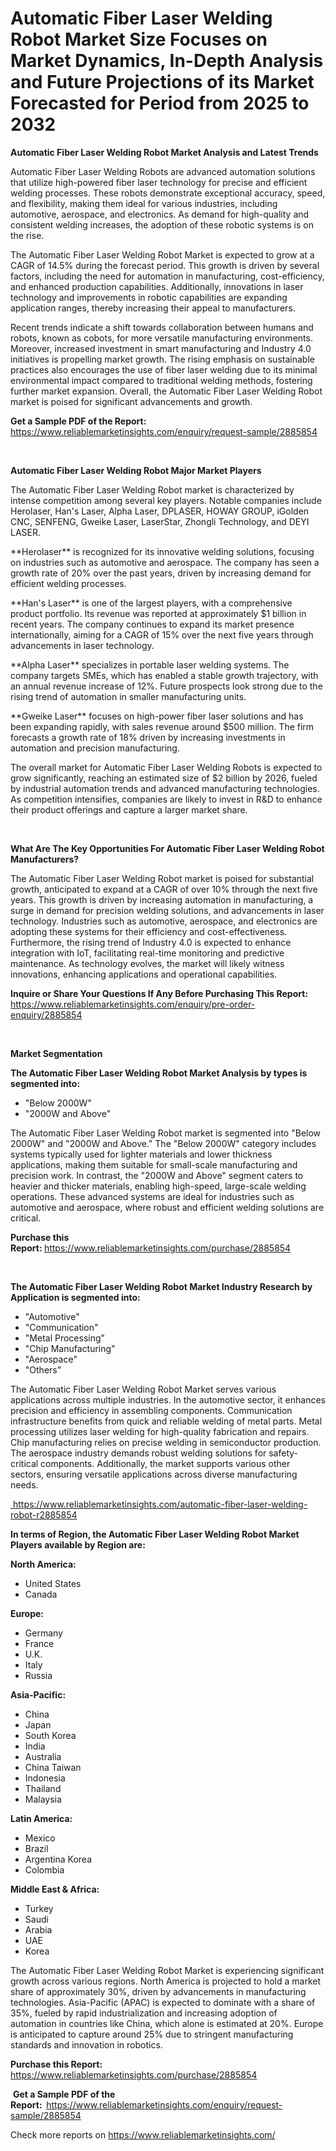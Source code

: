 <p><h1>Automatic Fiber Laser Welding Robot Market Size Focuses on Market Dynamics, In-Depth Analysis and Future Projections of its Market Forecasted for Period from 2025 to 2032</h1></p><p><strong>Automatic Fiber Laser Welding Robot Market Analysis and Latest Trends</strong></p>
<p><p>Automatic Fiber Laser Welding Robots are advanced automation solutions that utilize high-powered fiber laser technology for precise and efficient welding processes. These robots demonstrate exceptional accuracy, speed, and flexibility, making them ideal for various industries, including automotive, aerospace, and electronics. As demand for high-quality and consistent welding increases, the adoption of these robotic systems is on the rise.</p><p>The Automatic Fiber Laser Welding Robot Market is expected to grow at a CAGR of 14.5% during the forecast period. This growth is driven by several factors, including the need for automation in manufacturing, cost-efficiency, and enhanced production capabilities. Additionally, innovations in laser technology and improvements in robotic capabilities are expanding application ranges, thereby increasing their appeal to manufacturers.</p><p>Recent trends indicate a shift towards collaboration between humans and robots, known as cobots, for more versatile manufacturing environments. Moreover, increased investment in smart manufacturing and Industry 4.0 initiatives is propelling market growth. The rising emphasis on sustainable practices also encourages the use of fiber laser welding due to its minimal environmental impact compared to traditional welding methods, fostering further market expansion. Overall, the Automatic Fiber Laser Welding Robot market is poised for significant advancements and growth.</p></p>
<p><strong>Get a Sample PDF of the Report:&nbsp;</strong> <a href="https://www.reliablemarketinsights.com/enquiry/request-sample/2885854?utm_campaign=2475&utm_medium=2&utm_source=Github&utm_content=ia&utm_term=13032025&utm_id=automatic-fiber-laser-welding-robot">https://www.reliablemarketinsights.com/enquiry/request-sample/2885854</a></p>
<p>&nbsp;</p>
<p><strong>Automatic Fiber Laser Welding Robot Major Market Players</strong></p>
<p><p>The Automatic Fiber Laser Welding Robot market is characterized by intense competition among several key players. Notable companies include Herolaser, Han's Laser, Alpha Laser, DPLASER, HOWAY GROUP, iGolden CNC, SENFENG, Gweike Laser, LaserStar, Zhongli Technology, and DEYI LASER. </p><p>**Herolaser** is recognized for its innovative welding solutions, focusing on industries such as automotive and aerospace. The company has seen a growth rate of 20% over the past years, driven by increasing demand for efficient welding processes. </p><p>**Han's Laser** is one of the largest players, with a comprehensive product portfolio. Its revenue was reported at approximately $1 billion in recent years. The company continues to expand its market presence internationally, aiming for a CAGR of 15% over the next five years through advancements in laser technology.</p><p>**Alpha Laser** specializes in portable laser welding systems. The company targets SMEs, which has enabled a stable growth trajectory, with an annual revenue increase of 12%. Future prospects look strong due to the rising trend of automation in smaller manufacturing units.</p><p>**Gweike Laser** focuses on high-power fiber laser solutions and has been expanding rapidly, with sales revenue around $500 million. The firm forecasts a growth rate of 18% driven by increasing investments in automation and precision manufacturing.</p><p>The overall market for Automatic Fiber Laser Welding Robots is expected to grow significantly, reaching an estimated size of $2 billion by 2026, fueled by industrial automation trends and advanced manufacturing technologies. As competition intensifies, companies are likely to invest in R&D to enhance their product offerings and capture a larger market share.</p></p>
<p>&nbsp;</p>
<p><strong>What Are The Key Opportunities For Automatic Fiber Laser Welding Robot Manufacturers?</strong></p>
<p><p>The Automatic Fiber Laser Welding Robot market is poised for substantial growth, anticipated to expand at a CAGR of over 10% through the next five years. This growth is driven by increasing automation in manufacturing, a surge in demand for precision welding solutions, and advancements in laser technology. Industries such as automotive, aerospace, and electronics are adopting these systems for their efficiency and cost-effectiveness. Furthermore, the rising trend of Industry 4.0 is expected to enhance integration with IoT, facilitating real-time monitoring and predictive maintenance. As technology evolves, the market will likely witness innovations, enhancing applications and operational capabilities.</p></p>
<p><strong>Inquire or Share Your Questions If Any Before Purchasing This Report:</strong> <a href="https://www.reliablemarketinsights.com/enquiry/pre-order-enquiry/2885854?utm_campaign=2475&utm_medium=2&utm_source=Github&utm_content=ia&utm_term=13032025&utm_id=automatic-fiber-laser-welding-robot">https://www.reliablemarketinsights.com/enquiry/pre-order-enquiry/2885854</a></p>
<p>&nbsp;</p>
<p><strong>Market Segmentation</strong></p>
<p><strong>The Automatic Fiber Laser Welding Robot Market Analysis by types is segmented into:</strong></p>
<p><ul><li>"Below 2000W"</li><li>"2000W and Above"</li></ul></p>
<p><p>The Automatic Fiber Laser Welding Robot market is segmented into "Below 2000W" and "2000W and Above." The "Below 2000W" category includes systems typically used for lighter materials and lower thickness applications, making them suitable for small-scale manufacturing and precision work. In contrast, the "2000W and Above" segment caters to heavier and thicker materials, enabling high-speed, large-scale welding operations. These advanced systems are ideal for industries such as automotive and aerospace, where robust and efficient welding solutions are critical.</p></p>
<p><strong>Purchase this Report:&nbsp;</strong><a href="https://www.reliablemarketinsights.com/purchase/2885854?utm_campaign=2475&utm_medium=2&utm_source=Github&utm_content=ia&utm_term=13032025&utm_id=automatic-fiber-laser-welding-robot">https://www.reliablemarketinsights.com/purchase/2885854</a></p>
<p>&nbsp;</p>
<p><strong>The Automatic Fiber Laser Welding Robot Market Industry Research by Application is segmented into:</strong></p>
<p><ul><li>"Automotive"</li><li>"Communication"</li><li>"Metal Processing"</li><li>"Chip Manufacturing"</li><li>"Aerospace"</li><li>"Others"</li></ul></p>
<p><p>The Automatic Fiber Laser Welding Robot Market serves various applications across multiple industries. In the automotive sector, it enhances precision and efficiency in assembling components. Communication infrastructure benefits from quick and reliable welding of metal parts. Metal processing utilizes laser welding for high-quality fabrication and repairs. Chip manufacturing relies on precise welding in semiconductor production. The aerospace industry demands robust welding solutions for safety-critical components. Additionally, the market supports various other sectors, ensuring versatile applications across diverse manufacturing needs.</p></p>
<p><a href="https://www.reliablemarketinsights.com/automatic-fiber-laser-welding-robot-r2885854?utm_campaign=2475&utm_medium=2&utm_source=Github&utm_content=ia&utm_term=13032025&utm_id=automatic-fiber-laser-welding-robot">&nbsp;https://www.reliablemarketinsights.com/automatic-fiber-laser-welding-robot-r2885854</a></p>
<p><strong>In terms of Region, the Automatic Fiber Laser Welding Robot Market Players available by Region are:</strong></p>
<p>
    <p> <strong> North America: </strong>
        <ul>
            <li>United States</li>
            <li>Canada</li>
        </ul>
        </p> 
    <p> <strong> Europe: </strong>
        <ul>
            <li>Germany</li>
            <li>France</li>
            <li>U.K.</li>
            <li>Italy</li>
            <li>Russia</li>
        </ul>
        </p> 
    <p> <strong> Asia-Pacific: </strong>
        <ul>
            <li>China</li>
            <li>Japan</li>
            <li>South Korea</li>
            <li>India</li>
            <li>Australia</li>
            <li>China Taiwan</li>
            <li>Indonesia</li>
            <li>Thailand</li>
            <li>Malaysia</li>
        </ul>
        </p> 
    <p> <strong> Latin America: </strong>
        <ul>
            <li>Mexico</li>
            <li>Brazil</li>
            <li>Argentina Korea</li>
            <li>Colombia</li>
        </ul>
        </p> 
    <p> <strong> Middle East & Africa: </strong>
        <ul>
            <li>Turkey</li>
            <li>Saudi</li>
            <li>Arabia</li>
            <li>UAE</li>
            <li>Korea</li>
        </ul>
    </p>
    </p>
<p><p>The Automatic Fiber Laser Welding Robot Market is experiencing significant growth across various regions. North America is projected to hold a market share of approximately 30%, driven by advancements in manufacturing technologies. Asia-Pacific (APAC) is expected to dominate with a share of 35%, fueled by rapid industrialization and increasing adoption of automation in countries like China, which alone is estimated at 20%. Europe is anticipated to capture around 25% due to stringent manufacturing standards and innovation in robotics.</p></p>
<p><strong>Purchase this Report: </strong><a href="https://www.reliablemarketinsights.com/purchase/2885854?utm_campaign=2475&utm_medium=2&utm_source=Github&utm_content=ia&utm_term=13032025&utm_id=automatic-fiber-laser-welding-robot">https://www.reliablemarketinsights.com/purchase/2885854</a></p>
<p>&nbsp;<strong>Get a Sample PDF of the Report:&nbsp;&nbsp;</strong><a href="https://www.reliablemarketinsights.com/enquiry/request-sample/2885854?utm_campaign=2475&utm_medium=2&utm_source=Github&utm_content=ia&utm_term=13032025&utm_id=automatic-fiber-laser-welding-robot">https://www.reliablemarketinsights.com/enquiry/request-sample/2885854</a></p>
<p><strong></strong></p>
<p>Check more reports on <a href="https://www.reliablemarketinsights.com/?utm_campaign=2475&utm_medium=2&utm_source=Github&utm_content=ia&utm_term=13032025&utm_id=automatic-fiber-laser-welding-robot">https://www.reliablemarketinsights.com/</a></p>